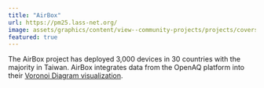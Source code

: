 ```yaml
---
title: "AirBox"
url: https://pm25.lass-net.org/
image: assets/graphics/content/view--community-projects/projects/covers/lass.jpg
featured: true
---
```


The AirBox project has deployed 3,000 devices in 30 countries with the majority in Taiwan. AirBox integrates data from the OpenAQ platform into their [Voronoi Diagram visualization](https://pm25.lass-net.org/GIS/voronoi/).
